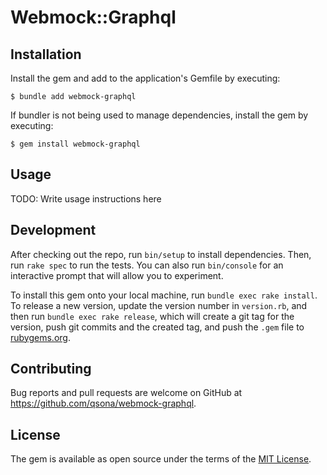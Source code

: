 # Webmock::Graphql

## Installation

Install the gem and add to the application's Gemfile by executing:

    $ bundle add webmock-graphql

If bundler is not being used to manage dependencies, install the gem by executing:

    $ gem install webmock-graphql

## Usage

TODO: Write usage instructions here

## Development

After checking out the repo, run `bin/setup` to install dependencies. Then, run `rake spec` to run the tests. You can also run `bin/console` for an interactive prompt that will allow you to experiment.

To install this gem onto your local machine, run `bundle exec rake install`. To release a new version, update the version number in `version.rb`, and then run `bundle exec rake release`, which will create a git tag for the version, push git commits and the created tag, and push the `.gem` file to [rubygems.org](https://rubygems.org).

## Contributing

Bug reports and pull requests are welcome on GitHub at https://github.com/qsona/webmock-graphql.

## License

The gem is available as open source under the terms of the [MIT License](https://opensource.org/licenses/MIT).
